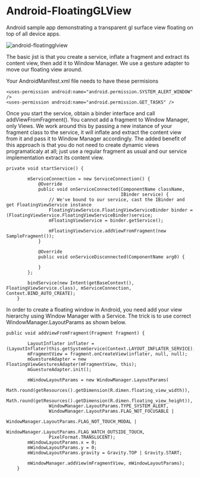 # Android-FloatingGLView
Android sample app demonstrating a transparent gl surface view floating on top of all device apps.

![android-floatingglview](https://cloud.githubusercontent.com/assets/11356144/6537331/c26c47a2-c423-11e4-90dd-73e2e27b149f.png)

The basic jist is that you create a service, inflate a fragment and extract its content view, then add it to Window Manager.  We use a gesture adapter to move our floating view around.

Your AndroidManifest.xml file needs to have these permisions
```
<uses-permission android:name="android.permission.SYSTEM_ALERT_WINDOW" />
<uses-permission android:name="android.permission.GET_TASKS" />
```

Once you start the service, obtain a binder interface and call addViewFromFragment().  You cannot add a fragment to Window Manager, only Views.  We work around this by passing a new instance of your fragment class to the service, it will inflate and extract the content view from it and pass it to Window Manager accordingly.  The added benefit of this approach is that you do not need to create dynamic views programaticaly at all; just use a regular fragment as usual and our service implementation extract its content view.
```
private void startService() {

        mServiceConnection = new ServiceConnection() {
            @Override
            public void onServiceConnected(ComponentName className,
                                           IBinder service) {
                // We've bound to our service, cast the IBinder and get FloatingViewService instance
                FloatingViewService.FloatingViewServiceBinder binder = (FloatingViewService.FloatingViewServiceBinder)service;
                mFloatingViewService = binder.getService();

                mFloatingViewService.addViewFromFragment(new SampleFragment());
            }

            @Override
            public void onServiceDisconnected(ComponentName arg0) {

            }
        };

        bindService(new Intent(getBaseContext(), FloatingViewService.class), mServiceConnection, Context.BIND_AUTO_CREATE);
    }
```

In order to create a floating window in Android, you need add your view hierarchy using Window Manager with a Service.  The trick is to use correct WindowManager.LayoutParams as shown below.  
```
public void addViewFromFragment(Fragment fragment) {

        LayoutInflater inflater = (LayoutInflater)this.getSystemService(Context.LAYOUT_INFLATER_SERVICE);
        mFragmentView = fragment.onCreateView(inflater, null, null);
        mGuestureAdapter = new FloatingViewGesturesAdapter(mFragmentView, this);
        mGuestureAdapter.init();

        mWindowLayoutParams = new WindowManager.LayoutParams(
                Math.round(getResources().getDimension(R.dimen.floating_view_width)),
                Math.round(getResources().getDimension(R.dimen.floating_view_height)),
                WindowManager.LayoutParams.TYPE_SYSTEM_ALERT,
                WindowManager.LayoutParams.FLAG_NOT_FOCUSABLE |
                        WindowManager.LayoutParams.FLAG_NOT_TOUCH_MODAL |
                        WindowManager.LayoutParams.FLAG_WATCH_OUTSIDE_TOUCH,
                PixelFormat.TRANSLUCENT);
        mWindowLayoutParams.x = 0;
        mWindowLayoutParams.y = 0;
        mWindowLayoutParams.gravity = Gravity.TOP | Gravity.START;

        mWindowManager.addView(mFragmentView, mWindowLayoutParams);
    }
```
